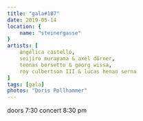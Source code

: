```yaml
---
title: "gala#107"
date: 2019-05-14
location: {
    name: "steinergasse"
}
artists: [
    angélica castelló,
    seijiro murayama & axel dörner,
    teonas borsetto & georg wissa,
    roy culbertson III & lucas henao serna
]
tags: [gala]
photos: "Doris Pollhammer"
---
```

doors 7:30 concert 8:30 pm
